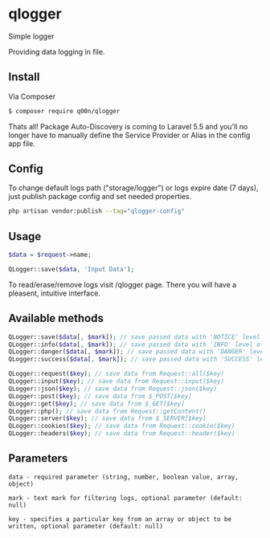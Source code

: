 # qlogger

Simple logger

Providing data logging in file.

## Install

Via Composer

``` bash
$ composer require q00n/qlogger
```

Thats all! Package Auto-Discovery is coming to Laravel 5.5 and you'll no longer have to manually define the Service Provider or Alias in the config app file. 

## Config

To change default logs path ("storage/logger") or logs expire date (7 days), just publish package config and set needed properties.

``` bash
php artisan vendor:publish --tag="qlogger-config"
```

## Usage

``` php
$data = $request->name;

QLogger::save($data, 'Input Data');
```

To read/erase/remove logs visit /qlogger page. There you will have a pleasent, intuitive interface.

## Available methods

``` php
QLogger::save($data[, $mark]); // save passed data with 'NOTICE' level of importance
QLogger::info($data[, $mark]); // save passed data with 'INFO' level of importance
QLogger::danger($data[, $mark]); // save passed data with 'DANGER' level of importance
QLogger::success($data[, $mark]); // save passed data with 'SUCCESS' level of importance

QLogger::request($key); // save data from Request::all($key)
QLogger::input($key); // save data from Request::input($key)
QLogger::json($key); // save data from Request::json($key)
QLogger::post($key); // save data from $_POST[$key]
QLogger::get($key); // save data from $_GET[$key]
QLogger::php(); // save data from Request::getContent()
QLogger::server($key); // save data from $_SERVER[$key]
QLogger::cookies($key); // save data from Request::cookie($key)
QLogger::headers($key); // save data from Request::header($key)
```

## Parameters
```
data - required parameter (string, number, boolean value, array, object)

mark - text mark for filtering logs, optional parameter (default: null)

key - specifies a particular key from an array or object to be written, optional parameter (default: null)
```
